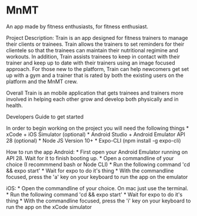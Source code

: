# MnMT
An app made by fitness enthusiasts, for fitness enthusiast.

Project Description:
Train is an app designed for fitness trainers to manage their clients or trainees. Train allows the trainers 
to set reminders for their clientele so that the trainees can maintain their nutritional regimine and workouts. 
In addition, Train assists trainees to keep in contact with their trainer and keep up to date with their trainers
using an image focused approach. For those new to the platform, Train can help newcomers get set up with a
gym and a trainer that is rated by both the existing users on the platform and the MnMT crew. 

Overall Train is an mobile application that gets trainees and trainers more involved in helping each other grow
and develop both physically and in health.

Developers Guide to get started

In order to begin working on the project you will need the following things
     * xCode + iOS Simulator (optional)
     * Android Studio + Android Emulator API 28 (optional)
     * Node JS Version 10+
     * Expo-CLI (npm install -g expo-cli)

How to run the app
Android:
     * First open your Android Emulator running on API 28. Wait for it to finish booting up.
     * Open a commandline of your choice (I recommmend bash or Node CLI)
     * Run the following command 'cd <PROJECT DIRECTORY> && expo start'
     * Wait for expo to do it's thing
     * With the commandline focused, press the 'a' key on your keyboard to run the app on the emulator

iOS:
     * Open the commandline of your choice. On mac just use the terminal.
     * Run the following command 'cd <PROJECT DIRECTORY> && expo start'
     * Wait for expo to do it's thing
     * With the commandline focused, press the 'i' key on your keyboard to run the app on the xCode simulator
